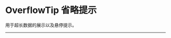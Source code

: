 # OverflowTip 省略提示

用于超长数据的展示以及悬停提示。

---

<common-CodeBox title="基本用法">
  <code-overflowTip1-1 />
  <highlight-code slot="codeText" lang="vue">
    <template>
      <div class="demo-overflow-tooltip">
        <z-overflow-tip
          content="这是简短描述"
          :item-style="itemStyle"
        />
        <z-overflow-tip
          content="这是一条超长文字这是一条超长文字这是一条超长文字这是一条超长文字"
          :item-style="itemStyle"
        />
        <z-overflow-tip
          content="这是一条超长文字这是一条超长文字这是一条超长文字这是一条超长文字这是一条超长文字这是一条超长文字这是一条超长文字这是一条超长文字这是一条超长文字"
          :item-style="itemStyle"
          :line="2"
          overflow-multiple
        />
      </div>
    </template>
  </highlight-code>
</common-CodeBox>

<common-CodeBox title="主题" description="OverflowTip 组件提供了两个不同的主题：dark 和 light">
  <code-overflowTip1-2 />
  <highlight-code slot="codeText" lang="vue">
    <template>
      <div class="demo-overflow-tooltip">
        <z-overflow-tip
          content="这是一条超长文字这是一条超长文字这是一条超长文字这是一条超长文字"
          :item-style="itemStyle"
        />
        <z-overflow-tip
          content="这是一条超长文字这是一条超长文字这是一条超长文字这是一条超长文字"
          :item-style="itemStyle"
          effect="light"
        />
      </div>
    </template>
  </highlight-code>
</common-CodeBox>

<common-CodeBox title="多行省略" description="通过overflow-multiple 和 line 字段来设置在第n行显示省略号">
  <code-overflowTip1-3 />
  <highlight-code slot="codeText" lang="vue">
    <template>
      <div class="demo-overflow-tooltip">
        <z-overflow-tip
          content="这是一条超长文字这是一条超长文字这是一条超长文字这是一条超长文字这是一条超长文字这是一条超长文字这是一条超长文字这是一条超长文字这是一条超长文字"
          :item-style="itemStyle"
          :line="2"
          overflow-multiple
        />
        <z-overflow-tip
          content="这是一条超长文字这是一条超长文字这是一条超长文字这是一条超长文字这是一条超长文字这是一条超长文字这是一条超长文字这是一条超长文字这是一条超长文字这是一条超长文字这是一条超长文字这是一条超长文字这是一条超长文字这是一条超长文字这是一条超长文字这是一条超长文字这是一条超长文字这是一条超长文字"
          :item-style="itemStyle"
          :line="4"
          overflow-multiple
        />
      </div>
    </template>
  </highlight-code>
</common-CodeBox>


<common-AttrTable :table-data="tableData" />

<script>
export default {
  data() {
    return {
      tableData: [
        { param: 'effect', desc: '默认提供的主题', type: 'String',optionValue: 'dark/light', defaultValue: 'dark' },
        { param: 'line', desc: '在第n行显示省略（与overflowMultiple搭配使用，单独设置无效）', type: 'number', optionValue: '', defaultValue: '' },
        { param: 'content', desc: '显示的数据', type: 'string', optionValue: '', defaultValue: '' },
        { param: 'itemStyle', desc: '样式', type: 'object', optionValue: '', defaultValue: '' },
        { param: 'overflowMultiple', desc: '是否在第n行省略', type: 'boolean', optionValue: '', defaultValue: 'false' }
      ]
    }
  }
}
</script>